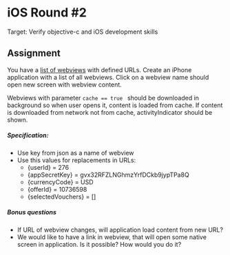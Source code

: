 iOS Round #2
==========

Target: Verify objective-c and iOS development skills

## Assignment
You have a [list of webviews](http://appcontent.hotelquickly.com/en/1/ios/index.json) with defined URLs. Create an iPhone application with a list of all webviews. Click on a webview name should open new screen with webview content.  

Webviews with parameter ```cache == true ``` should be downloaded in background so when user opens it, content is loaded from cache. If content is downloaded from network not from cache, activityIndicator should be shown.

##### Specification:
* Use key from json as a name of webview
* Use this values for replacements in URLs:
	* {userId} = 276
	* {appSecretKey} = gvx32RFZLNGhmzYrfDCkb9jypTPa8Q
	* {currencyCode} = USD
	* {offerId} = 10736598
	* {selectedVouchers} = []

##### Bonus questions
* If URL of webview changes, will application load content from new URL?
* We would like to have a link in webview, that will open some native screen in application. Is it possible? How would you do it?
